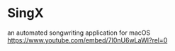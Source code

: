 # SingX
an automated songwriting application for macOS
https://www.youtube.com/embed/7I0nU6wLaWI?rel=0
